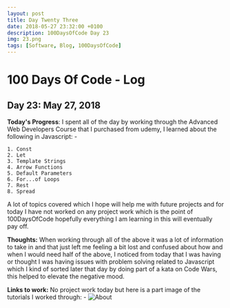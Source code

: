 ```yaml
---
layout: post
title: Day Twenty Three
date: 2018-05-27 23:32:00 +0100
description: 100DaysOfCode Day 23
img: 23.png
tags: [Software, Blog, 100DaysOfCode]
---
```

# 100 Days Of Code - Log

## Day 23: May 27, 2018

**Today's Progress**: I spent all of the day by working through the Advanced Web Developers Course that I purchased from udemy, I learned about the following in Javascript: - 

    1. Const
    2. Let
    3. Template Strings
    4. Arrow Functions
    5. Default Parameters
    6. For...of Loops
    7. Rest
    8. Spread

A lot of topics covered which I hope will help me with future projects and for today I have not worked on any project work which is the point of 100DaysOfCode hopefully everything I am learning in this will eventually pay off.

**Thoughts:** When working through all of the above it was a lot of information to take in and that just left me feeling a bit lost and confused about how and when I would need half of the above, I noticed from today that I was having or thought I was having issues with problem solving related to Javascript which I kind of sorted later that day by doing part of a kata on Code Wars, this helped to elevate the negative mood.


**Links to work:**
No project work today but here is a part image of the tutorials I worked through: -
![About]({{site.baseurl}}/assets/img/AdvancedWebDeveloperJS.png)